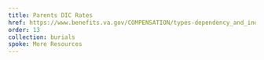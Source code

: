 ```yaml
---
title: Parents DIC Rates
href: https://www.benefits.va.gov/COMPENSATION/types-dependency_and_indemnity_parents.asp
order: 13
collection: burials
spoke: More Resources
---
```

